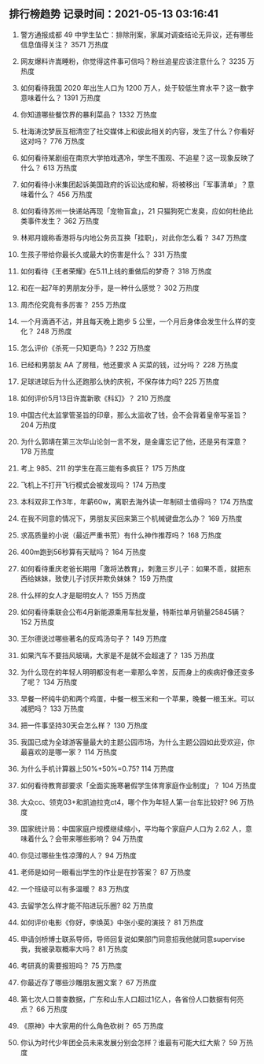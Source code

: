 
## 排行榜趋势 记录时间：2021-05-13 03:16:41
  
  1. 警方通报成都 49 中学生坠亡：排除刑案，家属对调查结论无异议，还有哪些信息值得关注？ 3571 万热度
    
  2. 网友爆料许嵩睡粉，你觉得这件事可信吗？粉丝追星应该注意什么？ 3235 万热度
    
  3. 如何看待我国 2020 年出生人口为 1200 万人，处于较低生育水平？这一数字意味着什么？ 1391 万热度
    
  4. 你知道哪些餐饮界的暴利菜品？ 1332 万热度
    
  5. 杜海涛沈梦辰互相清空了社交媒体上和彼此相关的内容，发生了什么？你看好这对吗？ 776 万热度
    
  6. 如何看待某剧组在南京大学拍戏遇冷，学生不围观、不追星？这一现象反映了什么？ 613 万热度
    
  7. 如何看待小米集团起诉美国政府的诉讼达成和解，将被移出「军事清单」？意味着什么？ 456 万热度
    
  8. 如何看待苏州一快递站再现「宠物盲盒」，21 只猫狗死亡发臭，应如何杜绝此类事件发生？ 362 万热度
    
  9. 林郑月娥称香港将与内地公务员互换「挂职」，对此你怎么看？ 347 万热度
    
  10. 生孩子带给你最长久或最大的伤害是什么？ 331 万热度
    
  11. 如何看待《王者荣耀》在5.11上线的重做后的梦奇？ 318 万热度
    
  12. 和在一起7年的男朋友分手，是一种什么感觉？ 302 万热度
    
  13. 周杰伦究竟有多厉害？ 255 万热度
    
  14. 一个月滴酒不沾，并且每天晚上跑步 5 公里，一个月后身体会发生什么样的变化？ 248 万热度
    
  15. 怎么评价《杀死一只知更鸟》? 232 万热度
    
  16. 已经和男朋友 AA 了房租，他还要求 A 买菜的钱，过分吗？ 228 万热度
    
  17. 足球进球后为什么还跑那么快的庆祝，不保存体力吗? 225 万热度
    
  18. 如何评价5月13日许嵩新歌《科幻》？ 210 万热度
    
  19. 中国古代太监掌管圣旨的印章，那么太监收了钱，会不会背着皇帝写圣旨？ 204 万热度
    
  20. 为什么郭靖在第三次华山论剑一言不发，是金庸忘记了他，还是另有深意？ 178 万热度
    
  21. 考上 985、211 的学生在高三能有多疯狂？ 175 万热度
    
  22. 飞机上不打开飞行模式会被发现吗？ 174 万热度
    
  23. 本科双非工作3年，年薪60w，离职去海外读一年制硕士值得吗？ 174 万热度
    
  24. 在我不同意的情况下，男朋友买回来第三个机械键盘怎么办？ 169 万热度
    
  25. 求高质量的小说（最近严重书荒）有什么神作推荐吗？ 168 万热度
    
  26. 400m跑到56秒算有天赋吗？ 164 万热度
    
  27. 如何看待重庆老爸长期用「激将法教育」，刺激三岁儿子：如果不乖，就把东西给妹妹，致使儿子讨厌并欺负妹妹？ 159 万热度
    
  28. 什么样的女人才是聪明女人？ 155 万热度
    
  29. 如何看待乘联会公布4月新能源乘用车批发量，特斯拉单月销量25845辆？ 152 万热度
    
  30. 王尔德说过哪些著名的反鸡汤句子？ 149 万热度
    
  31. 如果汽车不要挡风玻璃，大家是不是就不会超速了？ 135 万热度
    
  32. 为什么现在的年轻人明明都没有老一辈那么辛苦，反而身上的疾病好像还变多了呢？ 134 万热度
    
  33. 早餐一杯纯牛奶和两个鸡蛋，中餐一根玉米和一个苹果，晚餐一根玉米。可以减肥吗？ 133 万热度
    
  34. 把一件事坚持30天会怎么样？ 130 万热度
    
  35. 我国已成为全球游客量最大的主题公园市场，为什么主题公园如此受欢迎，你最喜欢的是哪一家？ 114 万热度
    
  36. 为什么手机计算器上50%+50%=0.75? 114 万热度
    
  37. 如何看待教育部要求「全面实施寒暑假学生体育家庭作业制度」？ 104 万热度
    
  38. 大众cc、领克03+和凯迪拉克ct4，哪个作为年轻人第一台车比较好? 96 万热度
    
  39. 国家统计局：中国家庭户规模继续缩小，平均每个家庭户人口为 2.62 人，意味着什么？会带来哪些影响？ 94 万热度
    
  40. 你见过哪些生性凉薄的人？ 94 万热度
    
  41. 老师是如何一眼看出学生的作业是在抄答案？ 87 万热度
    
  42. 一个班级可以有多温暖？ 83 万热度
    
  43. 去留学怎么样才能不陷进玩乐圈? 82 万热度
    
  44. 如何评价电影《你好，李焕英》中张小斐的演技？ 81 万热度
    
  45. 申请剑桥博士联系导师，导师回复说如果部门同意招我他就同意supervise我，我被录取概率大吗？ 81 万热度
    
  46. 考研真的需要报班吗？ 75 万热度
    
  47. 你最近存了哪些沙雕朋友圈文案？ 67 万热度
    
  48. 第七次人口普查数据，广东和山东人口超过1亿人，各省份人口数据有何亮点？ 66 万热度
    
  49. 《原神》中大家用的什么角色砍树？ 65 万热度
    
  50. 你认为时代少年团全员未来发展分别会怎样？谁最有可能大红大紫？ 59 万热度
    